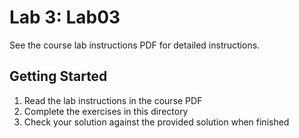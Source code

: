 # Lab 3: Lab03

See the course lab instructions PDF for detailed instructions.

## Getting Started

1. Read the lab instructions in the course PDF
2. Complete the exercises in this directory
3. Check your solution against the provided solution when finished
